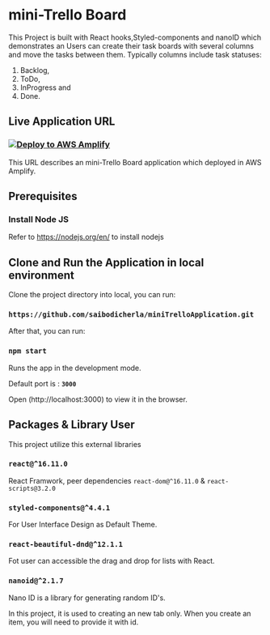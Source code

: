 # mini-Trello Board

This Project is built with React hooks,Styled-components and nanoID which demonstrates an Users can create their task boards with several columns and move the tasks between them. Typically columns include task statuses: 

1. Backlog, 
2. ToDo, 
3. InProgress and 
4. Done.


## Live Application URL

### [![Deploy to AWS Amplify](https://oneclick.amplifyapp.com/button.svg)](https://master.d1v3c9rzdcvf8u.amplifyapp.com/)
This URL describes an mini-Trello Board application which deployed in AWS Amplify. 

## Prerequisites

### Install Node JS
Refer to https://nodejs.org/en/ to install nodejs


## Clone and Run the Application in local environment

Clone the project directory into local, you can run:

### `https://github.com/saibodicherla/miniTrelloApplication.git`

After that, you can run:

### `npm start`

Runs the app in the development mode.<br />

Default port is : **`3000`**

Open (http://localhost:3000) to view it in the browser.


## Packages & Library User

This project utilize this external libraries

### `react@^16.11.0`

React Framwork, peer dependencies `react-dom@^16.11.0` & `react-scripts@3.2.0`

### `styled-components@^4.4.1`

For User Interface Design as Default Theme. 

### `react-beautiful-dnd@^12.1.1`

Fot user can accessible the drag and drop for lists with React. 

### `nanoid@^2.1.7`
Nano ID is a library for generating random ID's. 

In this project, it is used to creating an new tab only.  When you create an item, you will need to provide it with id.
